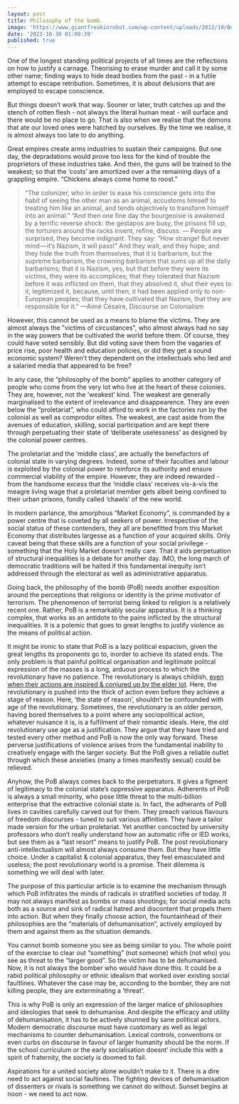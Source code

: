 ```yaml
---
layout: post
title: Philosophy of the bomb.
image: 'https://www.giantfreakinrobot.com/wp-content/uploads/2012/10/BeachBall.jpg'
date: '2023-10-30 01:00:39'
published: true
---
```


One of the longest standing political projects of all times are the reflections on how to justify a carnage. Theorising to erase murder and call it by some other name; finding ways to hide dead bodies from the past - in a futile attempt to escape retribution. Sometimes, it is about delusions that are employed to escape conscience. 

But things doesn’t work that way. Sooner or later, truth catches up and the stench of rotten flesh - not always the literal human meat - will surface and there would be no place to go. That is also when we realise that the demons that ate our loved ones were hatched by ourselves. By the time we realise, it is almost always too late to do anything.

Great empires create arms industries to sustain their campaigns. But one day, the depradations would prove too less for the kind of trouble the proprietors of these industries take. And then, the guns will be trained to the weakest; so that the ‘costs’ are amortized over a the remaining days of a grappling empire. “Chickens always come home to roost.” 


> “The colonizer, who in order to ease his conscience gets into the habit of seeing the other man as an animal, accustoms himself to treating him like an animal, and tends objectively to transform himself into an animal.”
“And then one fine day the bourgeoisie is awakened by a terrific reverse shock: the gestapos are busy, the prisons fill up, the torturers around the racks invent, refine, discuss. — People are surprised, they become indignant. They say: “How strange! But never mind — it’s Nazism, it will pass!” And they wait, and they hope; and they hide the truth from themselves, that it is barbarism, but the supreme barbarism, the crowning barbarism that sums up all the daily barbarisms; that it is Nazism, yes, but that before they were its victims, they were its accomplices; that they tolerated that Nazism before it was inflicted on them, that they absolved it, shut their eyes to it, legitimized it, because, until then, it had been applied only to non-European peoples; that they have cultivated that Nazism, that they are responsible for it.”
—Aimé Césaire, Discourse on Colonialism

However, this cannot be used as a means to blame the victims. They are almost always the "victims of circustances", who almost always had no say in the way powers that be cultivated the world before them. Of course, they could have voted sensibly. But did voting save them from the vagaries of price rise, poor health and education policies, or did they get a sound economic system? Weren’t they dependent on the intellectuals who lied and a salaried media that appeared to be free?

In any case, the “philosophy of the bomb” applies to another category of people who come from the very lot who live at the heart of these colonies. They are, however, not the ‘weakest’ kind. The weakest are generally marginalised to the extent of irrelevance and disappearence. They are even below the “proletariat”, who could afford to work in the factories run by the colonial as well as comprodor elites. The weakest, are cast aside from the avenues of education, skilling, social participation and are kept there through perpetuating their state of ‘deliberate uselessness’ as designed by the colonial power centres.

The proletariat and the ‘middle class’, are actually the benefactors of colonial state in varying degrees. Indeed, some of their faculties and labour is exploited by the colonial power to reinforce its authority and ensure commercial viability of the empire. However, they are indeed rewarded - from the handsome excess that the ‘middle class’ receives vis-á-vis the meagre living wage that a proletariat member gets albeit being confined to their urban prisons, fondly called ‘chawls’ of the new world. 

In modern parlance, the amorphous “Market Economy”, is commanded by a power centre that is coveted by all seekers of power. Irrespective of the social status of these contenders, they all are benefitted from this Market Economy that distributes largesse as a function of your acquired skills. Only caveat being that these skills are a function of your social privilege - something that the Holy Market doesn’t really care. That it aids perpetuation of structural inequalities is a debate for another day. IMO, the long march of democratic traditions will be halted if this fundamental inequity isn’t addressed through the electoral as well as administrative apparatus. 


Going back, the philosophy of the bomb (PoB) needs another exposition around the perceptions that religions or identity is the prime motivator of terrorism. The phenomenon of terrorist being linked to religion is a relatively recent one. Rather, PoB is a remarkably secular apparatus. It is a thinking complex, that works as an antidote to the pains inflicted by the structural inequalities. It is a polemic that goes to great lengths to justify violence as the means of political action.

It might be ironic to state that PoB is a lazy political espacism, given the great lengths its proponents go to, inorder to achieve its stated ends. The only problem is that painful political organisation and legitimate politcal expression of the masses is a long, arduous process to which the revolutionary have no patience. The revolutionary is always childish, [even when their actions are inspired & conjured up by the elder lot](https://blog.hashin.me/2023/09/20/revolution-is-a-product-of-old-age/). Here, the revolutionary is pushed into the thick of action even before they achieve a stage of reason. Here, ‘the state of reason’, shouldn’t be confounded with age of the revolutionary. Sometimes, the revolutionary is an older person, having bored themselves to a point where any sociopolitical action, whatever nuisance it is, is a fulfilment of their romantic ideals. Here, the old revolutionary use age as a justification. They argue that they have tried and tested every other method and PoB is now the only way forward. These perverse justifications of violence arises from the fundamental inability to creatively engage with the larger society. But the PoB gives a reliable outlet through which these anxieties (many a times manifestly sexual) could be relieved.

Anyhow, the PoB always comes back to the perpetrators. It gives a figment of legitimacy to the colonial state’s oppressive apparatus. Adherents of PoB is always a small minority, who pose little threat to the multi-billion enterprise that the extractive colonial state is. In fact, the adherants of PoB lives in cavities carefully carved out for them. They preach various flavours of freedom discourses - tuned to suit various affinities. They have a tailor made version for the urban proletariat. Yet another concocted by university professors who don’t really understand how an automatic rifle or IED works, but see them as a “last resort” means to justify PoB. The post revolutionary anti-intellectualism will almost always consume them. But they have little choice. Under a capitalist & colonial apparatus, they feel emasculated and useless; the post revolutionary world is a promise. Their dilemma is something we will deal with later.

The purpose of this particular article is to examine the mechanism through which PoB infiltrates the minds of radicals in stratified societies of today. It may not always manifest as bombs or mass shootings; for social media acts both as a source and sink of radical hatred and discontent that propels them into action. But when they finally choose action, the fountainhead of their philosophies are the “materials of dehumanisation”, actively employed by them and against them as the situation demands.

You cannot bomb someone you see as being similar to you. The whole point of the exercise to clear out “something” (not someone) which (not who) you see as threat to the “larger good”. So the victim has to be dehumanised. Now, it is not always the bomber who would have done this. It could be a rabid political philosophy or ethnic idealism that worked over existing social faultlines. Whatever the case may be, according to the bomber, they are not killing people, they are exterminating a ‘threat’. 

This is why PoB is only an expression of the larger malice of philosophies and ideologies that seek to dehumanise. And despite the efficacy and utility of dehumanisation, it has to be actively shunned by sane political actors. Modern democratic discourse must have customary as well as legal mechanisms to counter dehumanisation. Lexical controls, conventions or even curbs on discourse in favour of larger humanity should be the norm. If the school curriculum or the early socialisation doesnt’ include this with a spirit of fraternity, the society is doomed to fail.

Aspirations for a united society alone wouldn’t make to it. There is a dire need to act against social faultines. The fighting devices of dehumanisation of dissenters or rivals is something we cannot do without. Sunset begins at noon - we need to act now.
